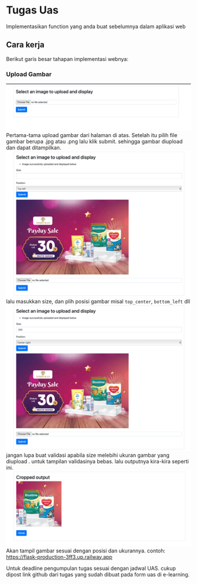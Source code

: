 # Tugas Uas

Implementasikan function yang anda buat sebelumnya dalam aplikasi web

## Cara kerja
Berikut garis besar tahapan implementasi webnya:

### Upload Gambar
![enter image description here](https://github.com/agungperdananto/2023_class/blob/dev/komputer%20grafik/Tugas%20uas/images/home.png?raw=true)
Pertama-tama upload gambar dari halaman di atas.
Setelah itu pilih file gambar berupa .jpg atau .png lalu klik submit. sehingga gambar diupload dan dapat ditampilkan.
![enter image description here](https://github.com/agungperdananto/2023_class/blob/dev/komputer%20grafik/Tugas%20uas/images/process_default.png?raw=true)
lalu masukkan size, dan plih posisi gambar misal `top_center`, `bottom_left` dll
![enter image description here](https://github.com/agungperdananto/2023_class/blob/dev/komputer%20grafik/Tugas%20uas/images/process_value.png?raw=true)
 jangan lupa buat validasi apabila size melebihi ukuran gambar yang diupload . untuk tampilan validasinya bebas.
 lalu outputnya kira-kira seperti ini.
 ![enter image description here](https://github.com/agungperdananto/2023_class/blob/dev/komputer%20grafik/Tugas%20uas/images/output.png?raw=true)
Akan tampil gambar sesuai dengan posisi dan ukurannya.
contoh: https://flask-production-3ff3.up.railway.app

Untuk deadline pengumpulan tugas sesuai dengan jadwal UAS.
cukup dipost link github dari tugas yang sudah dibuat pada form uas di e-learning.

